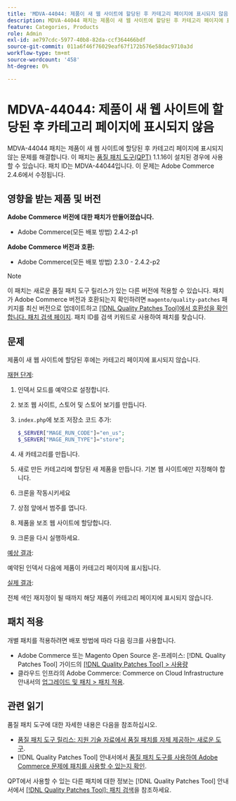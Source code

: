 ```yaml
---
title: 'MDVA-44044: 제품이 새 웹 사이트에 할당된 후 카테고리 페이지에 표시되지 않음'
description: MDVA-44044 패치는 제품이 새 웹 사이트에 할당된 후 카테고리 페이지에 표시되지 않는 문제를 해결합니다. 이 패치는 [Quality Patches Tool (QPT)](https://experienceleague.adobe.com/ko/docs/commerce-operations/tools/quality-patches-tool/quality-patches-tool-to-self-serve-quality-patches) 1.1.16이 설치된 경우 사용할 수 있습니다. 패치 ID는 MDVA-44044입니다. 이 문제는 Adobe Commerce 2.4.6에서 수정됩니다.
feature: Categories, Products
role: Admin
exl-id: ae797cdc-5977-40b8-82da-ccf364466bdf
source-git-commit: 011a6f46f76029eaf67f172b576e58dac9710a3d
workflow-type: tm+mt
source-wordcount: '458'
ht-degree: 0%

---
```


# MDVA-44044: 제품이 새 웹 사이트에 할당된 후 카테고리 페이지에 표시되지 않음

MDVA-44044 패치는 제품이 새 웹 사이트에 할당된 후 카테고리 페이지에 표시되지 않는 문제를 해결합니다. 이 패치는 [품질 패치 도구(QPT)](https://experienceleague.adobe.com/ko/docs/commerce-operations/tools/quality-patches-tool/quality-patches-tool-to-self-serve-quality-patches) 1.1.16이 설치된 경우에 사용할 수 있습니다. 패치 ID는 MDVA-44044입니다. 이 문제는 Adobe Commerce 2.4.6에서 수정됩니다.

## 영향을 받는 제품 및 버전

**Adobe Commerce 버전에 대한 패치가 만들어졌습니다.**

* Adobe Commerce(모든 배포 방법) 2.4.2-p1

**Adobe Commerce 버전과 호환:**

* Adobe Commerce(모든 배포 방법) 2.3.0 - 2.4.2-p2

>[!NOTE]
>
>이 패치는 새로운 품질 패치 도구 릴리스가 있는 다른 버전에 적용할 수 있습니다. 패치가 Adobe Commerce 버전과 호환되는지 확인하려면 `magento/quality-patches` 패키지를 최신 버전으로 업데이트하고 [[!DNL Quality Patches Tool]에서 호환성을 확인합니다. 패치 검색 페이지](https://experienceleague.adobe.com/ko/docs/commerce-operations/tools/quality-patches-tool/quality-patches-tool-to-self-serve-quality-patches). 패치 ID를 검색 키워드로 사용하여 패치를 찾습니다.

## 문제

제품이 새 웹 사이트에 할당된 후에는 카테고리 페이지에 표시되지 않습니다.

<u>재현 단계</u>:

1. 인덱서 모드를 예약으로 설정합니다.
1. 보조 웹 사이트, 스토어 및 스토어 보기를 만듭니다.
1. `index.php`에 보조 저장소 코드 추가:

   ```php
   $_SERVER["MAGE_RUN_CODE"]="en_us";
   $_SERVER["MAGE_RUN_TYPE"]="store";
   ```

1. 새 카테고리를 만듭니다.
1. 새로 만든 카테고리에 할당된 새 제품을 만듭니다. 기본 웹 사이트에만 지정해야 합니다.
1. 크론을 작동시키세요
1. 상점 앞에서 범주를 엽니다.
1. 제품을 보조 웹 사이트에 할당합니다.
1. 크론을 다시 실행하세요.

<u>예상 결과</u>:

예약된 인덱서 다음에 제품이 카테고리 페이지에 표시됩니다.

<u>실제 결과</u>:

전체 색인 재지정이 될 때까지 해당 제품이 카테고리 페이지에 표시되지 않습니다.

## 패치 적용

개별 패치를 적용하려면 배포 방법에 따라 다음 링크를 사용합니다.

* Adobe Commerce 또는 Magento Open Source 온-프레미스: [!DNL Quality Patches Tool] 가이드의 [[!DNL Quality Patches Tool] > 사용량](/help/tools/quality-patches-tool/usage.md)
* 클라우드 인프라의 Adobe Commerce: Commerce on Cloud Infrastructure 안내서의 [업그레이드 및 패치 > 패치 적용](https://experienceleague.adobe.com/docs/commerce-cloud-service/user-guide/develop/upgrade/apply-patches.html?lang=ko).

## 관련 읽기

품질 패치 도구에 대한 자세한 내용은 다음을 참조하십시오.

* [품질 패치 도구 릴리스: 지원 기술 자료에서 품질 패치를 자체 제공하는 새로운 도구](https://experienceleague.adobe.com/ko/docs/commerce-operations/tools/quality-patches-tool/quality-patches-tool-to-self-serve-quality-patches).
* [!DNL Quality Patches Tool] 안내서에서 [품질 패치 도구를 사용하여 Adobe Commerce 문제에 패치를 사용할 수 있는지 확인](/help/tools/quality-patches-tool/patches-available-in-qpt/check-patch-for-magento-issue-with-magento-quality-patches.md).

QPT에서 사용할 수 있는 다른 패치에 대한 정보는 [!DNL Quality Patches Tool] 안내서에서 [[!DNL Quality Patches Tool]: 패치 검색](https://experienceleague.adobe.com/tools/commerce-quality-patches/index.html?lang=ko)을 참조하세요.
